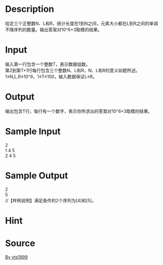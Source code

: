 
# Description

<div class="content"><p>给定三个正整数N、L和R，统计长度在1到N之间，元素大小都在L到R之间的单调不降序列的数量。输出答案对10^6+3取模的结果。</p></div>

# Input

<div class="content"><div>输入第一行包含一个整数T，表示数据组数。</div>
<div>第2到第T+1行每行包含三个整数N、L和R，N、L和R的意义如题所述。</div>
<div>1≤N,L,R≤10^9，1≤T≤100，输入数据保证L≤R。</div></div>

# Output

<div class="content"><p>输出包含T行，每行有一个数字，表示你所求出的答案对10^6+3取模的结果。</p></div>

# Sample Input

<div class="content"><span class="sampledata">2<br/>
1 4 5<br/>
2 4 5</span></div>

# Sample Output

<div class="content"><span class="sampledata">2<br/>
5<br/>
//【样例说明】满足条件的2个序列为[4]和[5]。</span></div>

# Hint

<div class="content"><p></p></div>

# Source

<div class="content"><p><a href="problemset.php?search=By yts1999">By yts1999</a></p></div>

